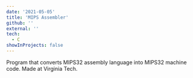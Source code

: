 ```yaml
---
date: '2021-05-05'
title: 'MIPS Assembler'
github: ''
external: ''
tech:
  - C
showInProjects: false
---
```


Program that converts MIPS32 assembly language into MIPS32 machine code. Made at Virginia Tech.

